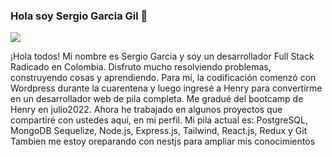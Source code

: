 ### Hola soy Sergio Garcia Gil 👋
<img src="https://blog.openclassrooms.com/es/wp-content/uploads/sites/5/2017/09/AdobeStock_126016889apaisado.jpg">

¡Hola todos! Mi nombre es Sergio Garcia y soy un desarrollador Full Stack Radicado en Colombia. Disfruto mucho resolviendo problemas, construyendo cosas y aprendiendo. Para mí, la codificación comenzó con Wordpress durante la cuarentena y luego ingresé a Henry para convertirme en un desarrollador web de pila completa. Me gradué del bootcamp de Henry en julio2022. Ahora he trabajado en algunos proyectos que compartiré con ustedes aquí, en mi perfil. Mi pila actual es: PostgreSQL, MongoDB Sequelize, Node.js, Express.js, Tailwind, React.js, Redux y Git
               Tambien me estoy oreparando con nestjs para ampliar mis conocimientos
          

<!--
**SergioGarciaGil/SergioGarciaGil** is a ✨ _special_ ✨ repository because its `README.md` (this file) appears on your GitHub profile.

Here are some ideas to get you started:

- 🔭 I’m currently working on ...
- 🌱 I’m currently learning ...
- 👯 I’m looking to collaborate on ...
- 🤔 I’m looking for help with ...
- 💬 Ask me about ...
- 📫 How to reach me: ...
- 😄 Pronouns: ...
- ⚡ Fun fact: ...
-->
